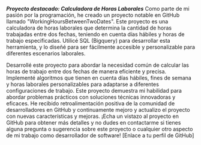
***Proyecto destacado: Calculadora de Horas Laborales***
Como parte de mi pasión por la programación, he creado un proyecto notable en GitHub llamado "WorkingHoursBetweenTwoDates". Este proyecto es una calculadora de horas laborales que determina la cantidad de horas trabajadas entre dos fechas, teniendo en cuenta días hábiles y horas de trabajo especificadas. Utilicé SQL (Bigquery) para desarrollar esta herramienta, y lo diseñé para ser fácilmente accesible y personalizable para diferentes escenarios laborales.

Desarrollé este proyecto para abordar la necesidad común de calcular las horas de trabajo entre dos fechas de manera eficiente y precisa.
Implementé algoritmos que tienen en cuenta días hábiles, fines de semana y horas laborales personalizables para adaptarse a diferentes configuraciones de trabajo.
Este proyecto demuestra mi habilidad para abordar problemas prácticos con soluciones técnicas innovadoras y eficaces.
He recibido retroalimentación positiva de la comunidad de desarrolladores en GitHub y continuamente mejoro y actualizo el proyecto con nuevas características y mejoras.
¡Echa un vistazo al proyecto en GitHub para obtener más detalles y no dudes en contactarme si tienes alguna pregunta o sugerencia sobre este proyecto o cualquier otro aspecto de mi trabajo como desarrollador de software! [Enlace a tu perfil de GitHub]

